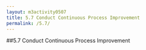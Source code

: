 ```yaml
---
layout: m3activity0507
title: 5.7 Conduct Continuous Process Improvement
permalink: /5.7/
---
```

##5.7 Conduct Continuous Process Improvement
